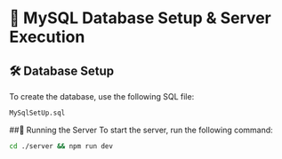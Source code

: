 # 📂 MySQL Database Setup & Server Execution

## 🛠️ Database Setup
To create the database, use the following SQL file:
```bash
MySqlSetUp.sql
```

##🚀 Running the Server
To start the server, run the following command:
```bash
cd ./server && npm run dev
```
